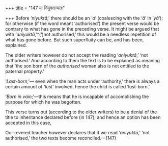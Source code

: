 +++
title = "147 या नियुक्तान्यतः"

+++
Before ‘*niyuktā*,’ there should be an ‘*a*’ (coalescing with the ‘*ā*’
in ‘*yā*’); for otherwise (if the word meant ‘authorised’) the present
verse would be contrary to what has gone in the preceding verse. It
might be argued that with ‘*aniyuktā*,’^(‘)not authorised,’ this would
be a needless repetition of what has gone before. But such superfluity
can be, and has been, explained.

The older writers however do not accept the reading ‘*aniyuktā*,’ ‘not
authorised.’ And according to them the text is to be explained as
meaning that ‘the son born of the *authorised* woman also is not
entitled to the paternal property.’

‘*Last-born*,’— even when the man acts under ‘authority,’ there is
always a certain amount of ‘*lust*’ involved, hence the child is called
‘lust-born.’

‘*Born in vain*;’—this means that he is incapable of accomplishing the
purpose for which he was begotten.

This verse turns out (according to the older writers) to be a denial of
the title to inheritance declared before (in 147); and hence an option
has been accepted in this case,

Our revered teacher however declares that if we read ‘*aniyuktā*,’ ‘not
authorised,’ the two texts become reconciled.—(147)


